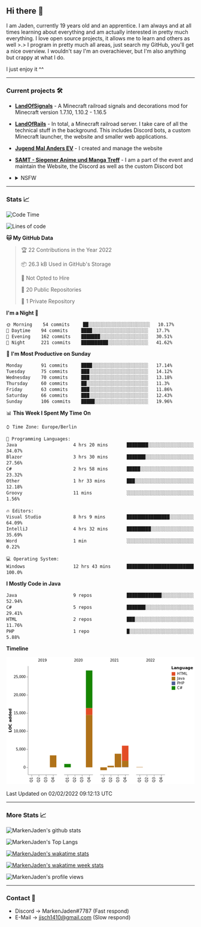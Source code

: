 ## Hi there 👋
I am Jaden, currently 19 years old and an apprentice. I am always and at all times learning about everything and am actually interested in pretty much everything. I love open source projects, it allows me to learn and others as well >.>
I program in pretty much all areas, just search my GitHub, you'll get a nice overview.
I wouldn't say I'm an overachiever, but I'm also anything but crappy at what I do.

I just enjoy it ^^

---

### Current projects 🛠

* [**LandOfSignals**](https://github.com/LandOfRails/LandOfSignals) - A Minecraft railroad signals and decorations mod for Minecraft version 1.7.10, 1.10.2 - 1.16.5
* [**LandOfRails**](https://github.com/LandOfRails) - In total, a Minecraft railroad server. I take care of all the technical stuff in the background. This includes Discord bots, a custom Minecraft launcher, the website and smaller web applications.
* [**Jugend Mal Anders EV**](https://jugendmalanders.de/) - I created and manage the website
* [**SAMT - Siegener Anime und Manga Treff**](https://github.com/Siegener-Anime-und-Manga-Treff-SAMT) - I am a part of the event and maintain the Website, the Discord as well as the custom Discord bot
* <details> 
  <summary>NSFW</summary>
  
  [**Nekos**](https://github.com/MarkenJaden/Nekos) - Website providing you with random lewd neko pics
  
</details>

---

### Stats 📈

<!--START_SECTION:waka-->
![Code Time](http://img.shields.io/badge/Code%20Time-571%20hrs%2058%20mins-blue)

![Lines of code](https://img.shields.io/badge/From%20Hello%20World%20I%27ve%20Written-40%20Thousand%20lines%20of%20code-blue)

**🐱 My GitHub Data** 

> 🏆 22 Contributions in the Year 2022
 > 
> 📦 26.3 kB Used in GitHub's Storage 
 > 
> 🚫 Not Opted to Hire
 > 
> 📜 20 Public Repositories 
 > 
> 🔑 1 Private Repository 
 > 
**I'm a Night 🦉** 

```text
🌞 Morning    54 commits     ██░░░░░░░░░░░░░░░░░░░░░░░   10.17% 
🌆 Daytime    94 commits     ████░░░░░░░░░░░░░░░░░░░░░   17.7% 
🌃 Evening    162 commits    ███████░░░░░░░░░░░░░░░░░░   30.51% 
🌙 Night      221 commits    ██████████░░░░░░░░░░░░░░░   41.62%

```
📅 **I'm Most Productive on Sunday** 

```text
Monday       91 commits     ████░░░░░░░░░░░░░░░░░░░░░   17.14% 
Tuesday      75 commits     ███░░░░░░░░░░░░░░░░░░░░░░   14.12% 
Wednesday    70 commits     ███░░░░░░░░░░░░░░░░░░░░░░   13.18% 
Thursday     60 commits     ██░░░░░░░░░░░░░░░░░░░░░░░   11.3% 
Friday       63 commits     ███░░░░░░░░░░░░░░░░░░░░░░   11.86% 
Saturday     66 commits     ███░░░░░░░░░░░░░░░░░░░░░░   12.43% 
Sunday       106 commits    █████░░░░░░░░░░░░░░░░░░░░   19.96%

```


📊 **This Week I Spent My Time On** 

```text
⌚︎ Time Zone: Europe/Berlin

💬 Programming Languages: 
Java                     4 hrs 20 mins       ████████░░░░░░░░░░░░░░░░░   34.07% 
Blazor                   3 hrs 30 mins       ███████░░░░░░░░░░░░░░░░░░   27.56% 
C#                       2 hrs 58 mins       █████░░░░░░░░░░░░░░░░░░░░   23.32% 
Other                    1 hr 33 mins        ███░░░░░░░░░░░░░░░░░░░░░░   12.18% 
Groovy                   11 mins             ░░░░░░░░░░░░░░░░░░░░░░░░░   1.56%

🔥 Editors: 
Visual Studio            8 hrs 9 mins        ████████████████░░░░░░░░░   64.09% 
IntelliJ                 4 hrs 32 mins       █████████░░░░░░░░░░░░░░░░   35.69% 
Word                     1 min               ░░░░░░░░░░░░░░░░░░░░░░░░░   0.22%

💻 Operating System: 
Windows                  12 hrs 43 mins      █████████████████████████   100.0%

```

**I Mostly Code in Java** 

```text
Java                     9 repos             █████████████░░░░░░░░░░░░   52.94% 
C#                       5 repos             ███████░░░░░░░░░░░░░░░░░░   29.41% 
HTML                     2 repos             ███░░░░░░░░░░░░░░░░░░░░░░   11.76% 
PHP                      1 repo              █░░░░░░░░░░░░░░░░░░░░░░░░   5.88%

```


**Timeline**

![Chart not found](https://raw.githubusercontent.com/MarkenJaden/MarkenJaden/main/charts/bar_graph.png) 


 Last Updated on 02/02/2022 09:12:13 UTC
<!--END_SECTION:waka-->

---

### More Stats 📈

![MarkenJaden's github stats](https://github-readme-stats.vercel.app/api?username=MarkenJaden&count_private=true&show_icons=true&theme=radical)

![MarkenJaden's Top Langs](https://github-readme-stats.vercel.app/api/top-langs/?username=MarkenJaden&theme=radical)

[![MarkenJaden's wakatime stats](https://github-readme-stats.vercel.app/api/wakatime?username=MarkenJaden&theme=radical)](https://wakatime.com/@17f322c9-222a-48b4-9e15-983c41f7aed4)

[![MarkenJaden's wakatime week stats](https://wakatime.com/badge/user/17f322c9-222a-48b4-9e15-983c41f7aed4.svg)](https://wakatime.com/@17f322c9-222a-48b4-9e15-983c41f7aed4)

<!--[![MarkenJaden's Codewars stats](https://www.codewars.com/users/MarkenJaden/badges/large)](https://www.codewars.com/users/MarkenJaden)-->

![MarkenJaden's profile views](https://komarev.com/ghpvc/?username=MarkenJaden)

---

### Contact 💌

* Discord -> MarkenJaden#7787 (Fast respond)
* E-Mail -> jjsch1410@gmail.com (Slow respond)



<!--
**MarkenJaden/MarkenJaden** is a ✨ _special_ ✨ repository because its `README.md` (this file) appears on your GitHub profile.

Here are some ideas to get you started:

- 🔭 I’m currently working on ...
- 🌱 I’m currently learning ...
- 👯 I’m looking to collaborate on ...
- 🤔 I’m looking for help with ...
- 💬 Ask me about ...
- 📫 How to reach me: ...
- 😄 Pronouns: ...
- ⚡ Fun fact: ...
-->
